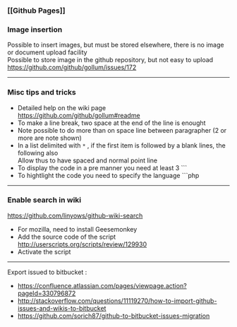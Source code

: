 ### [[Github Pages]]

### Image insertion 

Possible to insert images, but must be stored elsewhere, there is no image or document upload facility   
Possible to store image in the github repository, but not easy to upload  
https://github.com/github/gollum/issues/172

***

### Misc tips and tricks
* Detailed help on the wiki page 
https://github.com/github/gollum#readme
* To make a line break, two space at the end of the line is enought
* Note possible to do more than on space line between paragrapher (2 or more are note shown) 
* In a list delimited with `*` , if the first item is followed by a blank lines, the following also  
Allow thus to have spaced and normal point line 
* To display the code in a pre manner you need at least 3 ```
* To hightlight the code you need to specify the language ```php

***

### Enable search in wiki
https://github.com/linyows/github-wiki-search
* For mozilla, need to install Geesemonkey
* Add the source code of the script http://userscripts.org/scripts/review/129930
* Activate the script

***

Export issued to bitbucket : 
* https://confluence.atlassian.com/pages/viewpage.action?pageId=330796872
* http://stackoverflow.com/questions/11119270/how-to-import-github-issues-and-wikis-to-bitbucket
* https://github.com/sorich87/github-to-bitbucket-issues-migration


